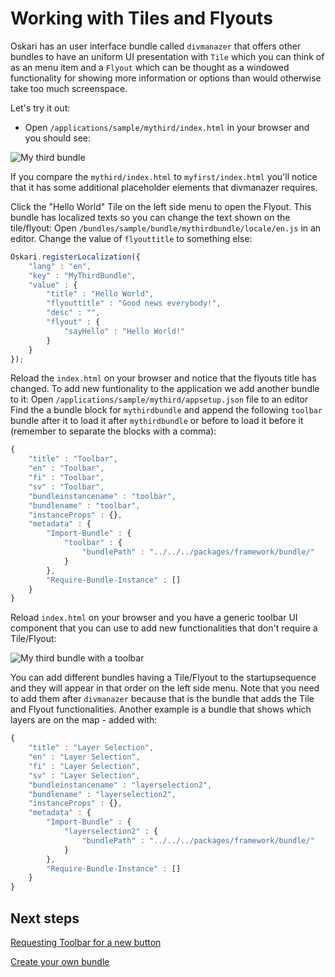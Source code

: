 # Working with Tiles and Flyouts

Oskari has an user interface bundle called `divmanazer` that offers other bundles to have an uniform UI presentation with `Tile` which you can think of as an menu item and a `Flyout` which can be thought as a windowed functionality for showing more information or options than would otherwise take too much screenspace.

Let's try it out:

* Open `/applications/sample/mythird/index.html` in your browser and you should see:

![My third bundle](/images/quick-start/mythird.png)

If you compare the `mythird/index.html` to `myfirst/index.html` you'll notice that it has some additional placeholder elements that divmanazer requires.

Click the "Hello World" Tile on the left side menu to open the Flyout.
This bundle has localized texts so you can change the text shown on the tile/flyout:
Open `/bundles/sample/bundle/mythirdbundle/locale/en.js` in an editor.
Change the value of `flyouttitle` to something else:

```javascript
Oskari.registerLocalization({
    "lang" : "en",
    "key" : "MyThirdBundle",
    "value" : {
        "title" : "Hello World",
        "flyouttitle" : "Good news everybody!",
        "desc" : "",
        "flyout" : {
            "sayHello" : "Hello World!"
        }
    }
});
```

Reload the `index.html` on your browser and notice that the flyouts title has changed.
To add new funtionality to the application we add another bundle to it:
Open `/applications/sample/mythird/appsetup.json` file to an editor
Find the a bundle block for `mythirdbundle` and append the following `toolbar` bundle after it to load it after `mythirdbundle` or before to load it before it (remember to separate the blocks with a comma):

```javascript
{ 
    "title" : "Toolbar",
    "en" : "Toolbar",
    "fi" : "Toolbar",
    "sv" : "Toolbar",
    "bundleinstancename" : "toolbar",
    "bundlename" : "toolbar",
    "instanceProps" : {},
    "metadata" : { 
        "Import-Bundle" : { 
            "toolbar" : {
                "bundlePath" : "../../../packages/framework/bundle/"
            } 
        },
        "Require-Bundle-Instance" : []
    }
}
```

Reload `index.html` on your browser and you have a generic toolbar UI component that you can use to add new functionalities that don't require a Tile/Flyout:

![My third bundle with a toolbar](/images/quick-start/mythird_with_toolbar.png)

You can add different bundles having a Tile/Flyout to the startupsequence and they will appear in that order on the left side menu. Note that you need to add them after `divmanazer` because that is the bundle that adds the Tile and Flyout functionalities. Another example is a bundle that shows which layers are on the map - added with:

```javascript
{ 
    "title" : "Layer Selection",
    "en" : "Layer Selection",
    "fi" : "Layer Selection",
    "sv" : "Layer Selection",
    "bundleinstancename" : "layerselection2",
    "bundlename" : "layerselection2",
    "instanceProps" : {},
    "metadata" : { 
        "Import-Bundle" : { 
            "layerselection2" : {
                "bundlePath" : "../../../packages/framework/bundle/"
            }
        },
        "Require-Bundle-Instance" : []
    }
}
```

## Next steps

[Requesting Toolbar for a new button](/guides/quick-start/using-toolbar)

[Create your own bundle](/guides/quick-start/create-your-own-bundle)